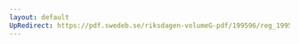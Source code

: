 ```yaml
---
layout: default
UpRedirect: https://pdf.swedeb.se/riksdagen-volumeG-pdf/199596/reg_199596_TU/reg_199596_TU_0011.pdf
---
```

